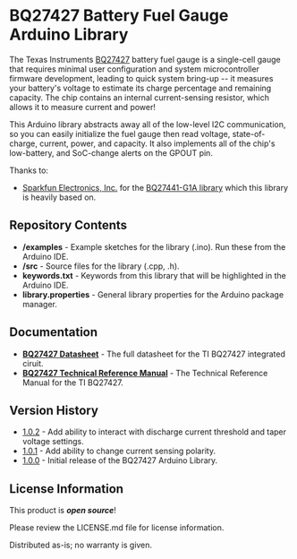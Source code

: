 BQ27427 Battery Fuel Gauge Arduino Library
==========================================

The Texas Instruments [BQ27427](https://www.ti.com/product/BQ27427) battery fuel gauge is a single-cell gauge that requires minimal user configuration and system microcontroller firmware development, leading to quick system bring-up -- it measures your battery's voltage to estimate its charge percentage and remaining capacity. The chip contains an internal current-sensing resistor, which allows it to measure current and power!

This Arduino library abstracts away all of the low-level I2C communication, so you can easily initialize the fuel gauge then read voltage, state-of-charge, current, power, and capacity. It also implements all of the chip's low-battery, and SoC-change alerts on the GPOUT pin.

Thanks to:

* [Sparkfun Electronics, Inc.](https://github.com/sparkfun) for the [BQ27441-G1A library](https://github.com/sparkfun/SparkFun_BQ27441_Arduino_Library) which this library is heavily based on.

Repository Contents
-------------------

* **/examples** - Example sketches for the library (.ino). Run these from the Arduino IDE. 
* **/src** - Source files for the library (.cpp, .h).
* **keywords.txt** - Keywords from this library that will be highlighted in the Arduino IDE. 
* **library.properties** - General library properties for the Arduino package manager. 

Documentation
--------------

* **[BQ27427 Datasheet](https://www.ti.com/lit/ds/symlink/bq27427.pdf)** - The full datasheet for the TI BQ27427 integrated ciruit.
* **[BQ27427 Technical Reference Manual](https://www.ti.com/lit/ug/sluucd5/sluucd5.pdf)** - The Technical Reference Manual for the TI BQ27427.


Version History
---------------

* [1.0.2](https://github.com/edreanernst/BQ27427_Arduino_Library/releases/tag/1.0.2) - Add ability to interact with discharge current threshold and taper voltage settings.
* [1.0.1](https://github.com/edreanernst/BQ27427_Arduino_Library/releases/tag/1.0.1) - Add ability to change current sensing polarity.
* [1.0.0](https://github.com/edreanernst/BQ27427_Arduino_Library/releases/tag/1.0.0) - Initial release of the BQ27427 Arduino Library.

License Information
-------------------

This product is _**open source**_! 

Please review the LICENSE.md file for license information. 

Distributed as-is; no warranty is given.
